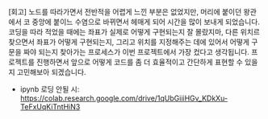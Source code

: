 [회고]
노드를 따라가면서 전반적을 어렵게 느낀 부분은 없었지만, 머리에 붙이던 왕관에서 코 중앙에 붙이느 수염으로 바뀌면서 헤매게 되어 시간을 많이 보내게 되었습니다.
코딩을 따라 적었을 때에는 좌표가 실제로 어떻게 구현되는지 잘 몰랐지마, 다른 위치르 찾으면서 좌표가 어떻게 구현되는지, 그리고 위치를 지정해주는 데에 있어서 어떻게 구문을 짜야 되는지 찾아가는 프로세스가 이번 프로젝트에서 가장 컸다고 생각됩니다.
프로젝트를 진행하면서 앞으로 어떻게 코드를 좀 더 효율적이고 간단하게 표현할 수 있을지 고민해보아 되겠습니다.

- ipynb 로딩 안될 시:
 https://colab.research.google.com/drive/1qUbGiiiHGv_KDkXu-TeFxUqKiTntHiN3
